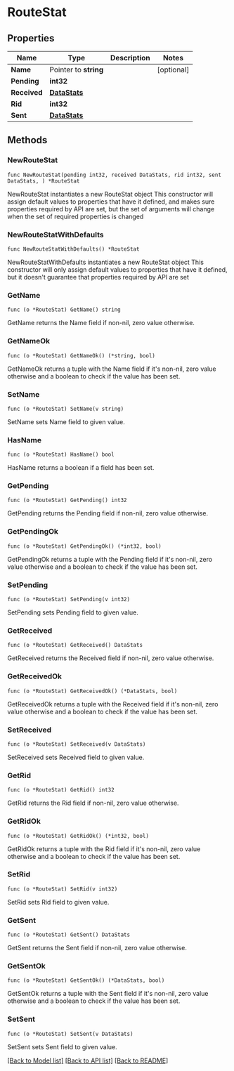 # RouteStat

## Properties

Name | Type | Description | Notes
------------ | ------------- | ------------- | -------------
**Name** | Pointer to **string** |  | [optional] 
**Pending** | **int32** |  | 
**Received** | [**DataStats**](DataStats.md) |  | 
**Rid** | **int32** |  | 
**Sent** | [**DataStats**](DataStats.md) |  | 

## Methods

### NewRouteStat

`func NewRouteStat(pending int32, received DataStats, rid int32, sent DataStats, ) *RouteStat`

NewRouteStat instantiates a new RouteStat object
This constructor will assign default values to properties that have it defined,
and makes sure properties required by API are set, but the set of arguments
will change when the set of required properties is changed

### NewRouteStatWithDefaults

`func NewRouteStatWithDefaults() *RouteStat`

NewRouteStatWithDefaults instantiates a new RouteStat object
This constructor will only assign default values to properties that have it defined,
but it doesn't guarantee that properties required by API are set

### GetName

`func (o *RouteStat) GetName() string`

GetName returns the Name field if non-nil, zero value otherwise.

### GetNameOk

`func (o *RouteStat) GetNameOk() (*string, bool)`

GetNameOk returns a tuple with the Name field if it's non-nil, zero value otherwise
and a boolean to check if the value has been set.

### SetName

`func (o *RouteStat) SetName(v string)`

SetName sets Name field to given value.

### HasName

`func (o *RouteStat) HasName() bool`

HasName returns a boolean if a field has been set.

### GetPending

`func (o *RouteStat) GetPending() int32`

GetPending returns the Pending field if non-nil, zero value otherwise.

### GetPendingOk

`func (o *RouteStat) GetPendingOk() (*int32, bool)`

GetPendingOk returns a tuple with the Pending field if it's non-nil, zero value otherwise
and a boolean to check if the value has been set.

### SetPending

`func (o *RouteStat) SetPending(v int32)`

SetPending sets Pending field to given value.


### GetReceived

`func (o *RouteStat) GetReceived() DataStats`

GetReceived returns the Received field if non-nil, zero value otherwise.

### GetReceivedOk

`func (o *RouteStat) GetReceivedOk() (*DataStats, bool)`

GetReceivedOk returns a tuple with the Received field if it's non-nil, zero value otherwise
and a boolean to check if the value has been set.

### SetReceived

`func (o *RouteStat) SetReceived(v DataStats)`

SetReceived sets Received field to given value.


### GetRid

`func (o *RouteStat) GetRid() int32`

GetRid returns the Rid field if non-nil, zero value otherwise.

### GetRidOk

`func (o *RouteStat) GetRidOk() (*int32, bool)`

GetRidOk returns a tuple with the Rid field if it's non-nil, zero value otherwise
and a boolean to check if the value has been set.

### SetRid

`func (o *RouteStat) SetRid(v int32)`

SetRid sets Rid field to given value.


### GetSent

`func (o *RouteStat) GetSent() DataStats`

GetSent returns the Sent field if non-nil, zero value otherwise.

### GetSentOk

`func (o *RouteStat) GetSentOk() (*DataStats, bool)`

GetSentOk returns a tuple with the Sent field if it's non-nil, zero value otherwise
and a boolean to check if the value has been set.

### SetSent

`func (o *RouteStat) SetSent(v DataStats)`

SetSent sets Sent field to given value.



[[Back to Model list]](../README.md#documentation-for-models) [[Back to API list]](../README.md#documentation-for-api-endpoints) [[Back to README]](../README.md)



